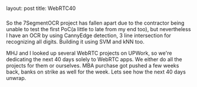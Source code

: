 ###
layout: post
title: WebRTC40
###

So the 7SegmentOCR project has fallen apart due to the contractor being unable to test the first PoC(a little to late from my end too), but nevertheless I have an OCR by using CannyEdge detection, 3 line intersection for recognizing all digits. Building it using SVM and kNN too.

MHJ and I looked up several WebRTC projects on UPWork, so we're dedicating the next 40 days solely to WebRTC apps. We either do  all the projects for them or ourselves. MBA purchase got pushed a few weeks back, banks on strike as well for the week. Lets see how the next 40 days unwrap.

